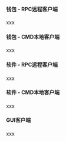 #### 钱包 - RPC远程客户端

xxx

#### 钱包 - CMD本地客户端

xxx

#### 软件 - RPC远程客户端

xxx

#### 软件 - CMD本地客户端

xxx

#### GUI客户端

xxx



